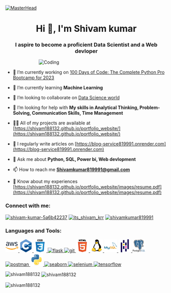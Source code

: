 [![MasterHead](https://www.mjvinnovation.com/wp-content/uploads/2021/07/Etapas-do-Data-Science-para-aplicar-na-sua-empresa.gif)]()
<h1 align="center">Hi 👋, I'm Shivam kumar</h1>
<h3 align="center">I aspire to become a proficient Data Scientist and a Web devloper</h3>
<img align="right" alt="Coding" width="400" src="https://camo.githubusercontent.com/19db51af5f90f1b152bc0b9078f5fe97053955be5074f03f17019c70345bdcdb/68747470733a2f2f6d69726f2e6d656469756d2e636f6d2f6d61782f313336302f302a37513379765349765f7430696f4a2d5a2e676966">

<p align="left"> <a href="https://twitter.com/" target="blank"><img src="https://img.shields.io/twitter/follow/?logo=twitter&style=for-the-badge" alt="" /></a> </p>

- 🔭 I’m currently working on [100 Days of Code: The Complete Python Pro Bootcamp for 2023](https://github.com/shivam188132/100-days-of-code)

- 🌱 I’m currently learning **Machine Learning**

- 👯 I’m looking to collaborate on [Data Science world](https://github.com/shivam188132)

- 🤝 I’m looking for help with **My skills in Analytical Thinking, Problem-Solving, Communication Skills, Time Management**

- 👨‍💻 All of my projects are available at [https://shivam188132.github.io/portfolio_website/](https://shivam188132.github.io/portfolio_website/)

- 📝 I regularly write articles on [https://blog-service819991.onrender.com](https://blog-service819991.onrender.com)

- 💬 Ask me about **Python, SQL, Power bi, Web devlopment**

- 📫 How to reach me **Shivamkumar819991@gmail.com**

- 📄 Know about my experiences [https://shivam188132.github.io/portfolio_website/images/resume.pdf](https://shivam188132.github.io/portfolio_website/images/resume.pdf)

<h3 align="left">Connect with me:</h3>
<p align="left">
<a href="https://linkedin.com/in/shivam-kumar-5a6b42237" target="blank"><img align="center" src="https://raw.githubusercontent.com/rahuldkjain/github-profile-readme-generator/master/src/images/icons/Social/linked-in-alt.svg" alt="shivam-kumar-5a6b42237" height="30" width="40" /></a>
<a href="https://instagram.com/its_shivam_krr" target="blank"><img align="center" src="https://raw.githubusercontent.com/rahuldkjain/github-profile-readme-generator/master/src/images/icons/Social/instagram.svg" alt="its_shivam_krr" height="30" width="40" /></a>
<a href="https://www.leetcode.com/shivamkumar819991" target="blank"><img align="center" src="https://raw.githubusercontent.com/rahuldkjain/github-profile-readme-generator/master/src/images/icons/Social/leet-code.svg" alt="shivamkumar819991" height="30" width="40" /></a>
</p>

<h3 align="left">Languages and Tools:</h3>
<p align="left"> <a href="https://aws.amazon.com" target="_blank" rel="noreferrer"> <img src="https://raw.githubusercontent.com/devicons/devicon/master/icons/amazonwebservices/amazonwebservices-original-wordmark.svg" alt="aws" width="40" height="40"/> </a> <a href="https://www.w3schools.com/cpp/" target="_blank" rel="noreferrer"> <img src="https://raw.githubusercontent.com/devicons/devicon/master/icons/cplusplus/cplusplus-original.svg" alt="cplusplus" width="40" height="40"/> </a> <a href="https://www.w3schools.com/css/" target="_blank" rel="noreferrer"> <img src="https://raw.githubusercontent.com/devicons/devicon/master/icons/css3/css3-original-wordmark.svg" alt="css3" width="40" height="40"/> </a> <a href="https://flask.palletsprojects.com/" target="_blank" rel="noreferrer"> <img src="https://www.vectorlogo.zone/logos/pocoo_flask/pocoo_flask-icon.svg" alt="flask" width="40" height="40"/> </a> <a href="https://git-scm.com/" target="_blank" rel="noreferrer"> <img src="https://www.vectorlogo.zone/logos/git-scm/git-scm-icon.svg" alt="git" width="40" height="40"/> </a> <a href="https://www.w3.org/html/" target="_blank" rel="noreferrer"> <img src="https://raw.githubusercontent.com/devicons/devicon/master/icons/html5/html5-original-wordmark.svg" alt="html5" width="40" height="40"/> </a> <a href="https://www.linux.org/" target="_blank" rel="noreferrer"> <img src="https://raw.githubusercontent.com/devicons/devicon/master/icons/linux/linux-original.svg" alt="linux" width="40" height="40"/> </a> <a href="https://www.mysql.com/" target="_blank" rel="noreferrer"> <img src="https://raw.githubusercontent.com/devicons/devicon/master/icons/mysql/mysql-original-wordmark.svg" alt="mysql" width="40" height="40"/> </a> <a href="https://pandas.pydata.org/" target="_blank" rel="noreferrer"> <img src="https://raw.githubusercontent.com/devicons/devicon/2ae2a900d2f041da66e950e4d48052658d850630/icons/pandas/pandas-original.svg" alt="pandas" width="40" height="40"/> </a> <a href="https://www.postgresql.org" target="_blank" rel="noreferrer"> <img src="https://raw.githubusercontent.com/devicons/devicon/master/icons/postgresql/postgresql-original-wordmark.svg" alt="postgresql" width="40" height="40"/> </a> <a href="https://postman.com" target="_blank" rel="noreferrer"> <img src="https://www.vectorlogo.zone/logos/getpostman/getpostman-icon.svg" alt="postman" width="40" height="40"/> </a> <a href="https://www.python.org" target="_blank" rel="noreferrer"> <img src="https://raw.githubusercontent.com/devicons/devicon/master/icons/python/python-original.svg" alt="python" width="40" height="40"/> </a> <a href="https://seaborn.pydata.org/" target="_blank" rel="noreferrer"> <img src="https://seaborn.pydata.org/_images/logo-mark-lightbg.svg" alt="seaborn" width="40" height="40"/> </a> <a href="https://www.selenium.dev" target="_blank" rel="noreferrer"> <img src="https://raw.githubusercontent.com/detain/svg-logos/780f25886640cef088af994181646db2f6b1a3f8/svg/selenium-logo.svg" alt="selenium" width="40" height="40"/> </a> <a href="https://www.tensorflow.org" target="_blank" rel="noreferrer"> <img src="https://www.vectorlogo.zone/logos/tensorflow/tensorflow-icon.svg" alt="tensorflow" width="40" height="40"/> </a> </p>

<p><img align="left" src="https://github-readme-stats.vercel.app/api/top-langs?username=shivam188132&show_icons=true&locale=en&layout=compact" alt="shivam188132" /></p>

<p>&nbsp;<img align="center" src="https://github-readme-stats.vercel.app/api?username=shivam188132&show_icons=true&locale=en" alt="shivam188132" /></p>

<p><img align="center" src="https://github-readme-streak-stats.herokuapp.com/?user=shivam188132&" alt="shivam188132" /></p>

